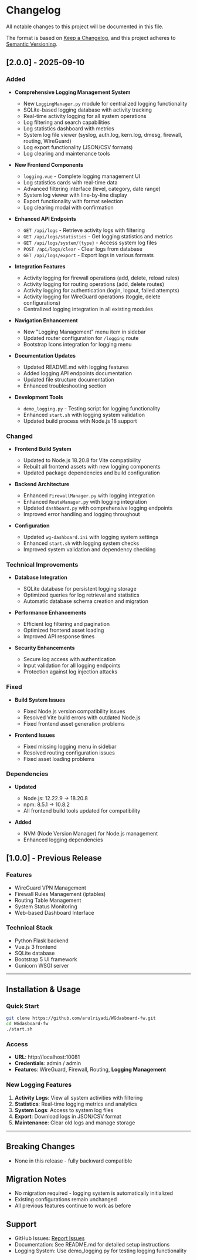 # Changelog

All notable changes to this project will be documented in this file.

The format is based on [Keep a Changelog](https://keepachangelog.com/en/1.0.0/),
and this project adheres to [Semantic Versioning](https://semver.org/spec/v2.0.0.html).

## [2.0.0] - 2025-09-10

### Added
- **Comprehensive Logging Management System**
  - New `LoggingManager.py` module for centralized logging functionality
  - SQLite-based logging database with activity tracking
  - Real-time activity logging for all system operations
  - Log filtering and search capabilities
  - Log statistics dashboard with metrics
  - System log file viewer (syslog, auth.log, kern.log, dmesg, firewall, routing, WireGuard)
  - Log export functionality (JSON/CSV formats)
  - Log clearing and maintenance tools

- **New Frontend Components**
  - `logging.vue` - Complete logging management UI
  - Log statistics cards with real-time data
  - Advanced filtering interface (level, category, date range)
  - System log viewer with line-by-line display
  - Export functionality with format selection
  - Log clearing modal with confirmation

- **Enhanced API Endpoints**
  - `GET /api/logs` - Retrieve activity logs with filtering
  - `GET /api/logs/statistics` - Get logging statistics and metrics
  - `GET /api/logs/system/{type}` - Access system log files
  - `POST /api/logs/clear` - Clear logs from database
  - `GET /api/logs/export` - Export logs in various formats

- **Integration Features**
  - Activity logging for firewall operations (add, delete, reload rules)
  - Activity logging for routing operations (add, delete routes)
  - Activity logging for authentication (login, logout, failed attempts)
  - Activity logging for WireGuard operations (toggle, delete configurations)
  - Centralized logging integration in all existing modules

- **Navigation Enhancement**
  - New "Logging Management" menu item in sidebar
  - Updated router configuration for `/logging` route
  - Bootstrap Icons integration for logging menu

- **Documentation Updates**
  - Updated README.md with logging features
  - Added logging API endpoints documentation
  - Updated file structure documentation
  - Enhanced troubleshooting section

- **Development Tools**
  - `demo_logging.py` - Testing script for logging functionality
  - Enhanced `start.sh` with logging system validation
  - Updated build process with Node.js 18 support

### Changed
- **Frontend Build System**
  - Updated to Node.js 18.20.8 for Vite compatibility
  - Rebuilt all frontend assets with new logging components
  - Updated package dependencies and build configuration

- **Backend Architecture**
  - Enhanced `FirewallManager.py` with logging integration
  - Enhanced `RouteManager.py` with logging integration
  - Updated `dashboard.py` with comprehensive logging endpoints
  - Improved error handling and logging throughout

- **Configuration**
  - Updated `wg-dashboard.ini` with logging system settings
  - Enhanced `start.sh` with logging system checks
  - Improved system validation and dependency checking

### Technical Improvements
- **Database Integration**
  - SQLite database for persistent logging storage
  - Optimized queries for log retrieval and statistics
  - Automatic database schema creation and migration

- **Performance Enhancements**
  - Efficient log filtering and pagination
  - Optimized frontend asset loading
  - Improved API response times

- **Security Enhancements**
  - Secure log access with authentication
  - Input validation for all logging endpoints
  - Protection against log injection attacks

### Fixed
- **Build System Issues**
  - Fixed Node.js version compatibility issues
  - Resolved Vite build errors with outdated Node.js
  - Fixed frontend asset generation problems

- **Frontend Issues**
  - Fixed missing logging menu in sidebar
  - Resolved routing configuration issues
  - Fixed asset loading problems

### Dependencies
- **Updated**
  - Node.js: 12.22.9 → 18.20.8
  - npm: 8.5.1 → 10.8.2
  - All frontend build tools updated for compatibility

- **Added**
  - NVM (Node Version Manager) for Node.js management
  - Enhanced logging dependencies

## [1.0.0] - Previous Release

### Features
- WireGuard VPN Management
- Firewall Rules Management (iptables)
- Routing Table Management
- System Status Monitoring
- Web-based Dashboard Interface

### Technical Stack
- Python Flask backend
- Vue.js 3 frontend
- SQLite database
- Bootstrap 5 UI framework
- Gunicorn WSGI server

---

## Installation & Usage

### Quick Start
```bash
git clone https://github.com/arulriyadi/WGdasboard-fw.git
cd WGdasboard-fw
./start.sh
```

### Access
- **URL**: http://localhost:10081
- **Credentials**: admin / admin
- **Features**: WireGuard, Firewall, Routing, **Logging Management**

### New Logging Features
1. **Activity Logs**: View all system activities with filtering
2. **Statistics**: Real-time logging metrics and analytics
3. **System Logs**: Access to system log files
4. **Export**: Download logs in JSON/CSV format
5. **Maintenance**: Clear old logs and manage storage

---

## Breaking Changes
- None in this release - fully backward compatible

## Migration Notes
- No migration required - logging system is automatically initialized
- Existing configurations remain unchanged
- All previous features continue to work as before

## Support
- GitHub Issues: [Report Issues](https://github.com/arulriyadi/WGdasboard-fw/issues)
- Documentation: See README.md for detailed setup instructions
- Logging System: Use demo_logging.py for testing logging functionality
